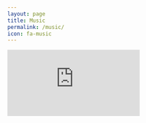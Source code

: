 ```yaml
---
layout: page
title: Music
permalink: /music/
icon: fa-music
---
```

<div>
<iframe width="300" height="150" scrolling="no" frameborder="no" src="https://w.soundcloud.com/player/?url=https%3A//api.soundcloud.com/tracks/51707957&amp;auto_play=false&amp;hide_related=false&amp;show_comments=true&amp;show_user=false&amp;show_reposts=false&amp;visual=false"></iframe>
</div>